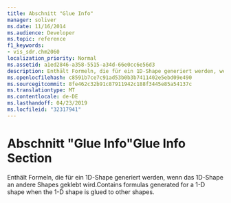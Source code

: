 ```yaml
---
title: Abschnitt "Glue Info"
manager: soliver
ms.date: 11/16/2014
ms.audience: Developer
ms.topic: reference
f1_keywords:
- vis_sdr.chm2060
localization_priority: Normal
ms.assetid: a1ed2846-a358-5515-a34d-66e0cc6e56d3
description: Enthält Formeln, die für ein 1D-Shape generiert werden, wenn das 1D-Shape an andere Shapes geklebt wird.
ms.openlocfilehash: c8591b7ce7c91ad53b0b3b7411402e5ebd09e490
ms.sourcegitcommit: 8fe462c32b91c87911942c188f3445e85a54137c
ms.translationtype: MT
ms.contentlocale: de-DE
ms.lasthandoff: 04/23/2019
ms.locfileid: "32317941"
---
```

# <a name="glue-info-section"></a><span data-ttu-id="aa608-103">Abschnitt "Glue Info"</span><span class="sxs-lookup"><span data-stu-id="aa608-103">Glue Info Section</span></span>

<span data-ttu-id="aa608-104">Enthält Formeln, die für ein 1D-Shape generiert werden, wenn das 1D-Shape an andere Shapes geklebt wird.</span><span class="sxs-lookup"><span data-stu-id="aa608-104">Contains formulas generated for a 1-D shape when the 1-D shape is glued to other shapes.</span></span>
  

